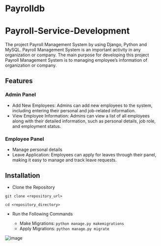 # Payrolldb

# Payroll-Service-Development

The project Payroll Management System by using  Django, Python and MySQL. Payroll Management System is an important activity in any organization or company. The main purpose for developing this project Payroll Management System is to managing employee’s information of organization or company.

## Features

### Admin Panel

+ Add New Employees: Admins can add new employees to the system, including entering their personal and job-related information.
+ View Employee Information: Admins can view a list of all employees along with their detailed information, such as personal details, job role, and employment status.

### Employee Panel

+ Manage personal details 
+ Leave Application: Employees can apply for leaves through their panel, making it easy to manage and track leave requests.

## Installation

+ Clone the Repository

```git clone <repository_url>```

```cd <repository_directory>```

- Run the Following Commands

   - Make Migrations:
     ```python manage.py makemigrations```
   - Apply Migrations:
     ```python manage.py migrate```
     



![image](https://github.com/Springboard-Internship-2024/Payroll-Service-Development_May_2024/assets/143277515/63ead6f3-4ab8-4f1b-9b2d-5770c1afedcd)

